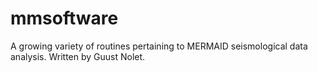 # mmsoftware
A growing variety of routines pertaining to MERMAID seismological data analysis. Written by Guust Nolet.
